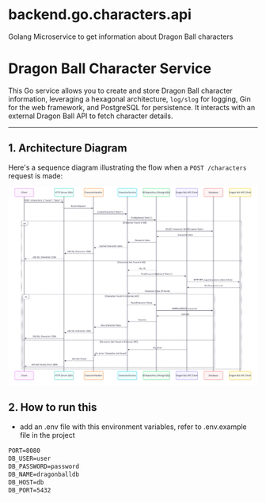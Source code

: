 # backend.go.characters.api
Golang Microservice to get information about Dragon Ball characters

# Dragon Ball Character Service

This Go service allows you to create and store Dragon Ball character information, leveraging a hexagonal architecture, `log/slog` for logging, Gin for the web framework, and PostgreSQL for persistence. It interacts with an external Dragon Ball API to fetch character details.

---

## 1. Architecture Diagram

Here's a sequence diagram illustrating the flow when a `POST /characters` request is made:

![sequence diagram for API](docs/sequence-diagram.png)


## 2. How to run this


- add an .env file with this environment variables, refer to .env.example file in the project

```
PORT=8080
DB_USER=user
DB_PASSWORD=password
DB_NAME=dragonballdb
DB_HOST=db
DB_PORT=5432
```

